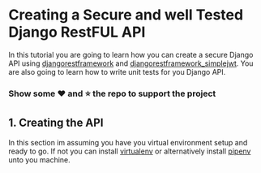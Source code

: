 # Creating a Secure and well Tested Django RestFUL API

In this tutorial you are going to learn how you can create a secure Django API using [djangorestframework](https://www.django-rest-framework.org/) and [djangorestframework_simplejwt](https://django-rest-framework-simplejwt.readthedocs.io/en/latest/).
You are also going to learn how to write unit tests for you Django API. 


### Show some :heart: and :star: the repo to support the project 

## 1. Creating the API

In this section im assuming you have you virtual environment setup and ready to go. If not you can install [virtualenv](https://virtualenv.pypa.io/en/latest/installation.html) or alternatively install [pipenv](https://pypi.org/project/pipenv/) unto you machine.


